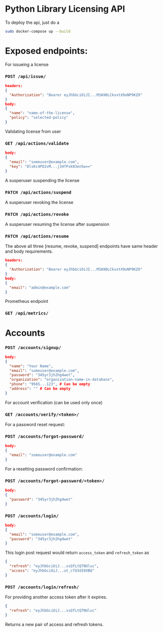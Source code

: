 # Python Library Licensing API

To deploy the api, just do a 
```bash
sudo docker-compose up --build
```

# Exposed endpoints:  

For issueing a license  
### ```POST /api/issue/```
```json
headers:
{ 
  "Authorization": "Bearer eyJhbGciOiJI...M3A90LCkxxtX9oNP9KZO"
}
body:
{ 
  "name": "name-of-the-license", 
  "policy": "selected-policy"
}
```

Validating license from user
###  ```GET /api/actions/validate```
  
```json
body:
{ 
  "email": "someuser@example.com", 
  "key": "DlsKc4PD2vM...j34fPxk03enSw=="
}
```

A susperuser suspending the license
###  ```PATCH /api/actions/suspend```

A susperuser revoking the license
###  ```PATCH /api/actions/revoke```

A susperuser resuming the license after suspension
###  ```PATCH /api/actions/resume```
The above all three [resume, revoke, suspend] endpoints have same header and body requirements.
```json
headers:
{ 
  "Authorization": "Bearer eyJhbGciOiJI...M3A90LCkxxtX9oNP9KZO"
}
body:
{ 
  "email": "admin@example.com"
}
```
Prometheus endpoint
###  ```GET /api/metrics/```


# Accounts
###  ```POST /accounts/signup/```
```json
body: 
{ 
  "name": "Your Name", 
  "email": "someuser@example.com", 
  "password": "345yr3jh2hg4wet", 
  "organization": "organization-name-in-database", 
  "phone": "9565...123", # Can be empty 
  "address": "" # Can be empty
}
```

For account verification (can be used only once)
### ```GET /accounts/verify/<token>/```


For a password reset request:
###  ```POST /accounts/forgot-password/```
```json
body: 
{
  "email": "someuser@example.com"
}
```
For a resetting password confirmation:
###  ```POST /accounts/forgot-password/<token>/```
```json
body: 
{
  "password": "345yr3jh2hg4wet"
}
```

###  ```POST /accounts/login/```
```json
body: 
{
  "email": "someuser@example.com",
  "password": "345yr3jh2hg4wet"
}
```
This login post request would return ```access_token``` and ```refresh_token``` as
```json
{
  "refresh": "eyJhbGciOiJ...ssQfLtQ7NUluc",
  "access": "eyJhbGciOiJ...ut_cfO3dI0XBQ"
}
```

###  ```POST /accounts/login/refresh/```
For providing another access token after it expires.
```json
{
  "refresh": "eyJhbGciOiJ...ssQfLtQ7NUluc"
}
```
Returns a new pair of access and refresh tokens.

